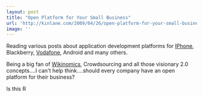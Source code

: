 ```yaml
---
layout: post
title: "Open Platform for Your Small Business"
url: 'http://kinlane.com/2009/04/26/open-platform-for-your-small-business/'
image: ''
---
```


Reading various posts about application development platforms for [IPhone][1], Blackberry, [Vodafone][2], Android and many others.

Being a big fan of [Wikinomics][3], Crowdsourcing and all those visionary 2.0 concepts....I can't help think....should every company have an open platform for their business?

Is this R

   [1]: http://developer.apple.com/iphone/ (IPhone OS)
   [2]: http://www.vodafone.com/ (Vodafone)
   [3]: http://en.wikipedia.org/wiki/Wikinomics (Wikinomics)
